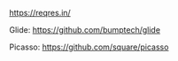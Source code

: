 https://reqres.in/

Glide: https://github.com/bumptech/glide

Picasso: https://github.com/square/picasso
